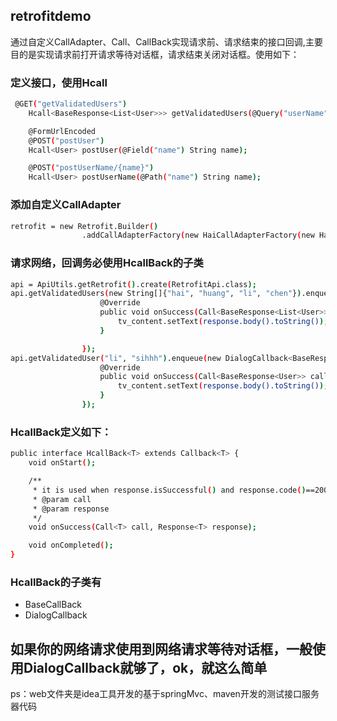 ## retrofitdemo
通过自定义CallAdapter、Call、CallBack实现请求前、请求结束的接口回调,主要目的是实现请求前打开请求等待对话框，请求结束关闭对话框。使用如下：
### 定义接口，使用Hcall
```sh
 @GET("getValidatedUsers")
    Hcall<BaseResponse<List<User>>> getValidatedUsers(@Query("userName") String... names);

    @FormUrlEncoded
    @POST("postUser")
    Hcall<User> postUser(@Field("name") String name);

    @POST("postUserName/{name}")
    Hcall<User> postUserName(@Path("name") String name);
```
### 添加自定义CallAdapter
```sh
retrofit = new Retrofit.Builder()
                .addCallAdapterFactory(new HaiCallAdapterFactory(new Handler(Looper.getMainLooper())))
``` 
### 请求网络，回调务必使用HcallBack的子类
```sh
api = ApiUtils.getRetrofit().create(RetrofitApi.class);
api.getValidatedUsers(new String[]{"hai", "huang", "li", "chen"}).enqueue(new BaseCallBack<BaseResponse<List<User>>>(this) {
                    @Override
                    public void onSuccess(Call<BaseResponse<List<User>>> call, Response<BaseResponse<List<User>>> response) {
                        tv_content.setText(response.body().toString());
                    }

                });
api.getValidatedUser("li", "sihhh").enqueue(new DialogCallback<BaseResponse<User>>(this) {
                    @Override
                    public void onSuccess(Call<BaseResponse<User>> call, Response<BaseResponse<User>> response) {
                        tv_content.setText(response.body().toString());
                    }
                });
```
### HcallBack定义如下：
```sh
public interface HcallBack<T> extends Callback<T> {
    void onStart();

    /**
     * it is used when response.isSuccessful() and response.code()==200
     * @param call
     * @param response
     */
    void onSuccess(Call<T> call, Response<T> response);

    void onCompleted();
}
```
### HcallBack的子类有
  - BaseCallBack
  - DialogCallback
  
## 如果你的网络请求使用到网络请求等待对话框，一般使用DialogCallback就够了，ok，就这么简单
ps：web文件夹是idea工具开发的基于springMvc、maven开发的测试接口服务器代码

